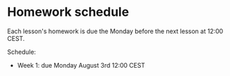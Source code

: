 # Homework schedule

Each lesson's homework is due the Monday before the next lesson at 12:00 CEST.

Schedule:

- Week 1: due Monday August 3rd 12:00 CEST

